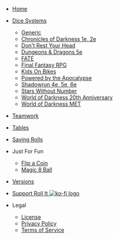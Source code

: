 - [Home](/?id=welcome-to-roll-it "Home | Roll It Docs")

- [Dice Systems](/systems "Dice Systems | Roll It Docs")

    + [Generic](/systems/generic "Generic Dice | Roll It Docs")
    + [Chronicles of Darkness 1e, 2e](/systems/nwod "CoD | Roll It Docs")
    + [Don't Rest Your Head](/systems/drh "Don't Rest Your Head | Roll It Docs")
    + [Dungeons & Dragons 5e](/systems/dnd5e "D&D 5e | Roll It Docs")
    + [FATE](/systems/fate "FATE | Roll It Docs")
    + [Final Fantasy RPG](/systems/ffrpg "FFRPG | Roll It Docs")
    + [Kids On Bikes](/systems/kob "Kids On Bikes | Roll It Docs")
    + [Powered by the Apocalypse](/systems/pba "Powered by the Apocalpyse | Roll It Docs")
    + [Shadowrun 4e, 5e, 6e](/systems/shadowrun "Shadowrun | Roll It Docs")
    + [Stars Without Number](/systems/swn "Stars Without Number | Roll It Docs")
    + [World of Darkness 20th Anniversary](/systems/wod20 "WoD | Roll It Docs")
    + [World of Darkness MET](/systems/met "MET | Roll It Docs")

- [Teamwork](/features/teamwork "Teamwork Tests | Roll It Docs")

- [Tables](/features/tables "Tables | Roll It Docs")

- [Saving Rolls](/features/saved "Saved Rolls | Roll It Docs")

- Just For Fun

    + [Flip a Coin](/fun/coin "Coin Flip | Roll It Docs")
    + [Magic 8 Ball](/fun/8ball "Magic 8 Ball | Roll It Docs")

- [Versions](/versions "Version History | Roll It Docs")

- [Support Roll It ![ko-fi logo](../_images/KofiCoffee_112.png ':class=emoji')](https://ko-fi.com/paige2501)

- Legal

    + [License](/license "License | Roll It Docs")
    + [Privacy Policy](/privacy "Privacy Policy | Roll It Docs")
    + [Terms of Service](/terms "Terms of Service | Roll It Docs")
